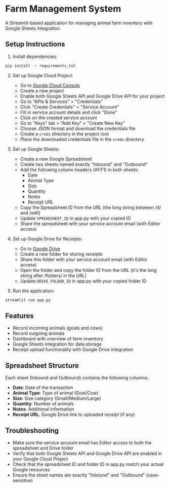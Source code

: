 # Farm Management System

A Streamlit-based application for managing animal farm inventory with Google Sheets integration.

## Setup Instructions

1. Install dependencies:
```bash
pip install -r requirements.txt
```

2. Set up Google Cloud Project:
   - Go to [Google Cloud Console](https://console.cloud.google.com)
   - Create a new project
   - Enable both Google Sheets API and Google Drive API for your project
   - Go to "APIs & Services" > "Credentials"
   - Click "Create Credentials" > "Service Account"
   - Fill in service account details and click "Done"
   - Click on the created service account
   - Go to "Keys" tab > "Add Key" > "Create New Key"
   - Choose JSON format and download the credentials file
   - Create a `creds` directory in the project root
   - Place the downloaded credentials file in the `creds` directory

3. Set up Google Sheets:
   - Create a new Google Spreadsheet
   - Create two sheets named exactly "Inbound" and "Outbound"
   - Add the following column headers (A1:F1) in both sheets:
     - Date
     - Animal Type
     - Size
     - Quantity
     - Notes
     - Receipt URL
   - Copy the Spreadsheet ID from the URL (the long string between /d/ and /edit)
   - Update `SPREADSHEET_ID` in app.py with your copied ID
   - Share the spreadsheet with your service account email (with Editor access)

4. Set up Google Drive for Receipts:
   - Go to [Google Drive](https://drive.google.com)
   - Create a new folder for storing receipts
   - Share this folder with your service account email (with Editor access)
   - Open the folder and copy the folder ID from the URL
     (it's the long string after /folders/ in the URL)
   - Update `DRIVE_FOLDER_ID` in app.py with your copied folder ID

5. Run the application:
```bash
streamlit run app.py
```

## Features
- Record incoming animals (goats and cows)
- Record outgoing animals
- Dashboard with overview of farm inventory
- Google Sheets integration for data storage
- Receipt upload functionality with Google Drive integration

## Spreadsheet Structure
Each sheet (Inbound and Outbound) contains the following columns:
- **Date**: Date of the transaction
- **Animal Type**: Type of animal (Goat/Cow)
- **Size**: Size category (Small/Medium/Large)
- **Quantity**: Number of animals
- **Notes**: Additional information
- **Receipt URL**: Google Drive link to uploaded receipt (if any)

## Troubleshooting
- Make sure the service account email has Editor access to both the spreadsheet and Drive folder
- Verify that both Google Sheets API and Google Drive API are enabled in your Google Cloud Project
- Check that the spreadsheet ID and folder ID in app.py match your actual Google resources
- Ensure the sheet names are exactly "Inbound" and "Outbound" (case-sensitive) 